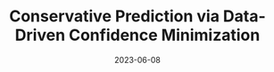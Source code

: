 ---
title: "Conservative Prediction via Data-Driven Confidence Minimization"
authors_before: ""
authors_after: "*, Fahim Tajwar*, Yoonho Lee*, Huaxiu Yao, Ananya Kumar, Chelsea Finn"
award: ""
collection: publications
permalink: /publication/autoft
tldr: 'Data-Driven Confidence Minimization (DCM) is a framework for training models to make conservative predictions in safety-critical settings. 
We find that confidence minimization on a good choice of uncertainty dataset provably detects out-of-distribution examples and also yields improvements for selective classification.'
date: 2023-06-08
venue: 'ICLR 2023 Workshops: TrustML, ME-FOMO'
preprint: 'arXiv' 
header: 
  teaser: 'papers/dcm/dcm.png'
paper: 'https://arxiv.org/abs/2306.04974'
code: 'https://github.com/tajwarfahim/dcm' 
twitter: 'https://x.com/carolineschoi/status/1669824477587439616?s=20'
link: ''
video: ''
categories:
  - Robustness
  - Safety
  - Selected Papers
---